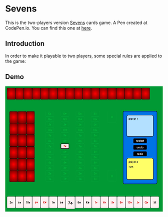 # Sevens
This is the two-players version [Sevens](https://en.wikipedia.org/wiki/Sevens_(card_game)) cards game. A Pen created at CodePen.io. You can find this one at [here](https://codepen.io/whereitisvc/pen/NMzbRV).

## Introduction
In order to make it playable to two players, some special rules are applied to the game:

## Demo
<img src="demo/1.JPG" width=550 height=400/>
